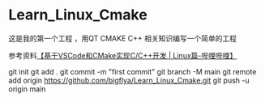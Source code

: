 # Learn_Linux_Cmake


这是我的第一个工程 ，用QT CMAKE C++ 相关知识编写一个简单的工程


参考资料[【基于VSCode和CMake实现C/C++开发 | Linux篇-哔哩哔哩】 ](https://b23.tv/o7Gma0v)

git init
git add .
git commit -m "first commit"
git branch -M main
git remote add origin https://github.com/bigflya/Learn_Linux_Cmake.git
git push -u origin main
